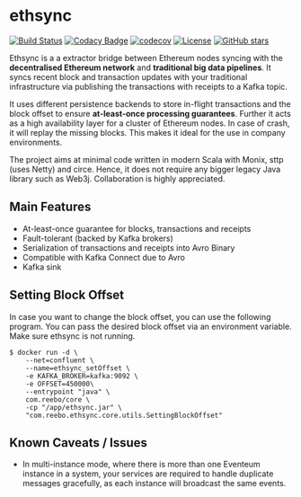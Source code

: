 # ethsync

[![Build Status](https://travis-ci.org/reeboio/ethsync.svg?branch=master)](https://travis-ci.org/reeboio/ethsync) [![Codacy Badge](https://api.codacy.com/project/badge/Grade/fe92a454c96e4cc398de80a060ba3376)](https://www.codacy.com/app/jpzk/ethsync_2?utm_source=github.com&amp;utm_medium=referral&amp;utm_content=jpzk/ethsync&amp;utm_campaign=Badge_Grade)
[![codecov](https://codecov.io/gh/jpzk/ethsync/branch/master/graph/badge.svg)](https://codecov.io/gh/jpzk/ethsync) [![License](http://img.shields.io/:license-Apache%202-grey.svg)](http://www.apache.org/licenses/LICENSE-2.0.txt) [![GitHub stars](https://img.shields.io/github/stars/reeboio/ethsync.svg?style=flat)](https://github.com/reeboio/ethsync/stargazers) 

Ethsync is a a extractor bridge between Ethereum nodes syncing with the **decentralised Ethereum network** and **traditional big data pipelines**. It syncs recent block and transaction updates with your traditional infrastructure via publishing the transactions with receipts to a Kafka topic.

It uses different persistence backends to store in-flight transactions and the block offset to ensure **at-least-once processing guarantees**. Further it acts as a high availability layer for a cluster of Ethereum nodes. In case of crash, it will replay the missing blocks. This makes it ideal for the use in company environments.

The project aims at minimal code written in modern Scala with Monix, sttp (uses Netty) and circe. Hence, it does not require any bigger legacy Java library such as Web3j. Collaboration is highly appreciated. 

## Main Features

* At-least-once guarantee for blocks, transactions and receipts
* Fault-tolerant (backed by Kafka brokers)
* Serialization of transactions and receipts into Avro Binary 
* Compatible with Kafka Connect due to Avro
* Kafka sink

## Setting Block Offset

In case you want to change the block offset, you can use the following program. You can pass the desired block offset via an environment variable. Make sure ethsync is not running. 

```$xslt
$ docker run -d \
    --net=confluent \
    --name=ethsync_setOffset \
    -e KAFKA_BROKER=kafka:9092 \
    -e OFFSET=450000\
    --entrypoint "java" \
    com.reebo/core \
    -cp "/app/ethsync.jar" \
    "com.reebo.ethsync.core.utils.SettingBlockOffset"
```

## Known Caveats / Issues
* In multi-instance mode, where there is more than one Eventeum instance in a system, your services are required to handle duplicate messages gracefully, as each instance will broadcast the same events.
